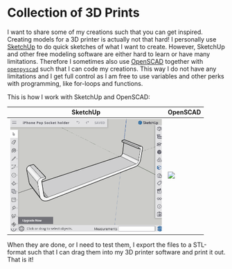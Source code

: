 # Collection of 3D Prints

I want to share some of my creations such that you can get inspired. Creating models for a 3D printer is actually not that hard! I personally use [SketchUp](https://app.sketchup.com/app) to do quick sketches of what I want to create. However, SketchUp and other free modeling software are either hard to learn or have many limitations. Therefore I sometimes also use [OpenSCAD](https://www.openscad.org/) together with [`openpyscad`](https://github.com/taxpon/openpyscad) such that I can code my creations. This way I do not have any limitations and I get full control as I am free to use variables and other perks with programming, like for-loops and functions.

This is how I work with SketchUp and OpenSCAD:

|                  SketchUp                   | OpenSCAD                                    |
| :-----------------------------------------: | :------------------------------------------ |
| <img src="sketchup-demo.gif" width="350" /> | <img src="openscad-demo.gif" width="460" /> |

When they are done, or I need to test them, I export the files to a STL-format such that I can drag them into my 3D printer software and print it out. That is it!
